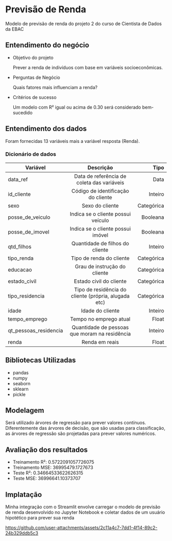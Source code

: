 # Previsão de Renda
Modelo de previsão de renda do projeto 2 do curso de Cientista de Dados da EBAC

## Entendimento do negócio

* Objetivo do projeto

    Prever a renda de indivíduos com base em variáveis socioeconômicas.

* Perguntas de Negócio

    Quais fatores mais influenciam a renda?

* Critérios de sucesso

    Um modelo com R² igual ou acima de 0.30 será considerado bem-sucedido

## Entendimento dos dados

Foram fornecidas 13 variáveis mais a variável resposta (Renda).

### Dicionário de dados


| Variável                | Descrição                                           | Tipo         |
| ----------------------- |:---------------------------------------------------:| ------------:|
| data_ref                |  Data de referência de coleta das variáveis                                      | Data|
| id_cliente              |  Código de identificação do cliente                                      | Inteiro|
| sexo                    |  Sexo do cliente                                      | Categórica|
| posse_de_veiculo        |  Indica se o cliente possui veículo                                      | Booleana|
| posse_de_imovel         |  Indica se o cliente possui imóvel                                      | Booleana|
| qtd_filhos              |  Quantidade de filhos do cliente                                      | Inteiro|
| tipo_renda              |  Tipo de renda do cliente                                      | Categórica|
| educacao                |  Grau de instrução do cliente                                      | Categórica|
| estado_civil            |  Estado civil do cliente                                      | Categórica|
| tipo_residencia         |  Tipo de residência do cliente (própria, alugada etc)                                      | Categórica|
| idade                   |  Idade do cliente                                      | Inteiro|
| tempo_emprego           |  Tempo no emprego atual                                      | Float |
| qt_pessoas_residencia   |  Quantidade de pessoas que moram na residência                                      | Inteiro |
| renda                   |  Renda em reais                                      | Float|


## Bibliotecas Utilizadas

* pandas
* numpy
* seaborn
* sklearn
* pickle

## Modelagem

Será utilizado árvores de regressão para prever valores contínuos. Diferentemente das árvores de decisão, que são usadas para classificação, as árvores de regressão são projetadas para prever valores numéricos.

## Avaliação dos resultados 

* Treinamento R²: 0.5722091057726075
* Treinamento MSE: 36995479.1727673
* Teste R²: 0.34664533622626315
* Teste MSE: 36996641.10373707

## Implatação 

Minha integração com o Streamlit envolve carregar o modelo de previsão de renda desenvolvido no Jupyter Notebook e coletar dados de um usuário hipotético para prever sua renda

https://github.com/user-attachments/assets/2c11a4c7-7dd1-4f14-89c2-24b329ddb5c3

